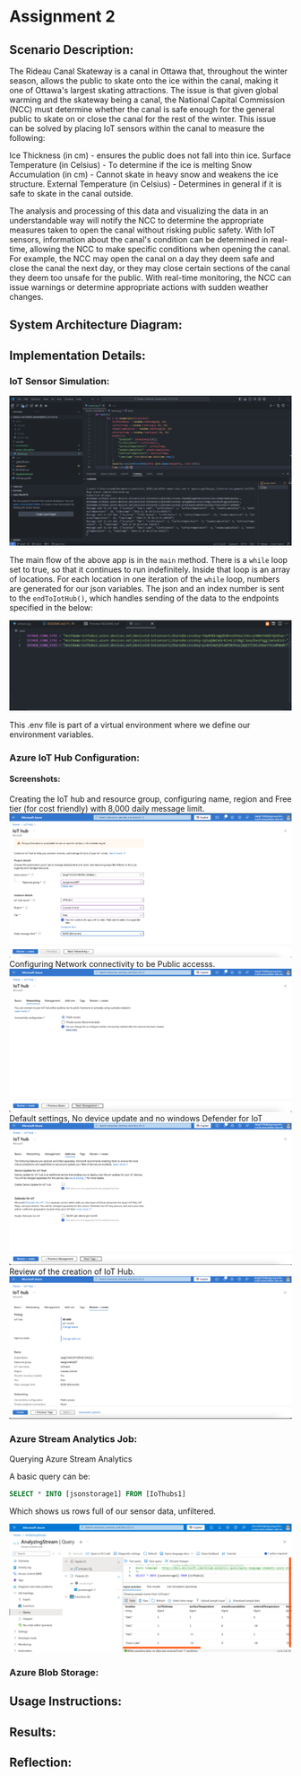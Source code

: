 # Assignment 2





## Scenario Description:
The Rideau Canal Skateway is a canal in Ottawa that, throughout the winter season, allows the public to skate onto the ice within the canal, making it one of Ottawa's largest skating attractions. The issue is that given global warming and the skateway being a canal, the National Capital Commission (NCC) must determine whether the canal is safe enough for the general public to skate on or close the canal for the rest of the winter. This issue can be solved by placing IoT sensors within the canal to measure the following:

Ice Thickness (in cm) - ensures the public does not fall into thin ice. Surface Temperature (in Celsius) - To determine if the ice is melting Snow Accumulation (in cm) - Cannot skate in heavy snow and weakens the ice structure. External Temperature (in Celsius) - Determines in general if it is safe to skate in the canal outside.

The analysis and processing of this data and visualizing the data in an understandable way will notify the NCC to determine the appropriate measures taken to open the canal without risking public safety. With IoT sensors, information about the canal's condition can be determined in real-time, allowing the NCC to make specific conditions when opening the canal. For example, the NCC may open the canal on a day they deem safe and close the canal the next day, or they may close certain sections of the canal they deem too unsafe for the public. With real-time monitoring, the NCC can issue warnings or determine appropriate actions with sudden weather changes.



## System Architecture Diagram:






## Implementation Details:


### IoT Sensor Simulation:

![Sensor Simulation Output Screencap 1](screenshots/sensor-simulation1.png)

The main flow of the above app is in the `main` method. There is a `while` loop set to true, so that it continues to run indefinitely. Inside that loop is an array of locations. For each location in one iteration of the `while` loop, numbers are generated for our json variables. The json and an index number is sent to the `endToIotHub()`, which handles sending of the data to the endpoints specified in the below:

![Sensor Simulation Endpoints](./screenshots/sensor-simulation2.png)

This .env file is part of a virtual environment where we define our environment variables.

### Azure IoT Hub Configuration:

#### Screenshots:

Creating the IoT hub and resource group, configuring name, region and Free tier (for cost friendly) with 8,000 daily message limit.
![Creating IoT Hub](https://github.com/Kepai39/CST8916_Daigle_Catherine-Assignment2-41175118/blob/main/screenshots/IoTHubScreenshot1.png)
Configuring Network connectivity to be Public accesss.
![Creating IoT Hub](https://github.com/Kepai39/CST8916_Daigle_Catherine-Assignment2-41175118/blob/main/screenshots/IoTHubScreenshot2.png)
Default settings, No device update and no windows Defender for IoT
![Creating IoT Hub](https://github.com/Kepai39/CST8916_Daigle_Catherine-Assignment2-41175118/blob/main/screenshots/IoTHubScreenshot3.png)
Review of the creation of IoT Hub.
![Creating IoT Hub](https://github.com/Kepai39/CST8916_Daigle_Catherine-Assignment2-41175118/blob/main/screenshots/IoTHubScreenshot4.png)






### Azure Stream Analytics Job:


Querying Azure Stream Analytics

A basic query can be:

```SQL
SELECT * INTO [jsonstorage1] FROM [IoThubs1]
```

Which shows us rows full of our sensor data, unfiltered.

![Analytics Stream Query](./screenshots/analytics-stream1.png)




### Azure Blob Storage:


## Usage Instructions:


## Results:

## Reflection:

